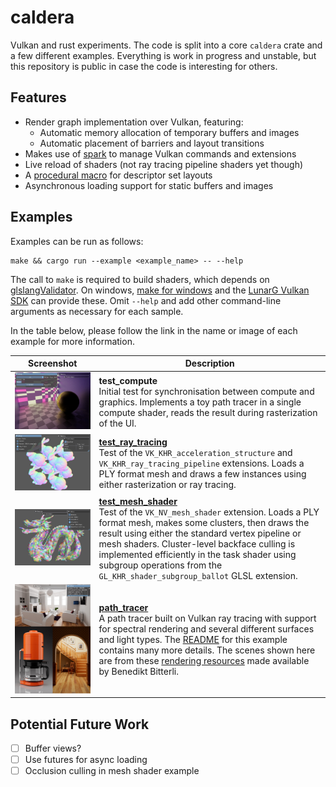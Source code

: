 # caldera

Vulkan and rust experiments. The code is split into a core `caldera` crate and a few different examples. Everything is work in progress and unstable, but this repository is public in case the code is interesting for others.

## Features

- Render graph implementation over Vulkan, featuring:
  - Automatic memory allocation of temporary buffers and images
  - Automatic placement of barriers and layout transitions
- Makes use of [spark](https://github.com/sjb3d/spark) to manage Vulkan commands and extensions
- Live reload of shaders (not ray tracing pipeline shaders yet though)
- A [procedural macro](caldera-macro) for descriptor set layouts
- Asynchronous loading support for static buffers and images

## Examples

Examples can be run as follows:

```
make && cargo run --example <example_name> -- --help
```

The call to `make` is required to build shaders, which depends on [glslangValidator](https://github.com/KhronosGroup/glslang).
On windows, [make for windows](http://gnuwin32.sourceforge.net/packages/make.htm) and the [LunarG Vulkan SDK](https://vulkan.lunarg.com/) can provide these.
Omit `--help` and add other command-line arguments as necessary for each sample.

In the table below, please follow the link in the name or image of each example for more information.

Screenshot | Description
--- | ---
![compute image](images/test_compute.jpg) | **test_compute**<br/>Initial test for synchronisation between compute and graphics.  Implements a toy path tracer in a single compute shader, reads the result during rasterization of the UI.
[![ray_tracing image](images/test_ray_tracing.jpg)](caldera/examples/test_ray_tracing) | [**test_ray_tracing**](caldera/examples/test_ray_tracing)<br/>Test of the `VK_KHR_acceleration_structure` and `VK_KHR_ray_tracing_pipeline` extensions. Loads a PLY format mesh and draws a few instances using either rasterization or ray tracing.
[![mesh_shader image](images/test_mesh_shader.jpg)](caldera/examples/test_mesh_shader) | [**test_mesh_shader**](caldera/examples/test_mesh_shader)<br/>Test of the `VK_NV_mesh_shader` extension.  Loads a PLY format mesh, makes some clusters, then draws the result using either the standard vertex pipeline or mesh shaders. Cluster-level backface culling is implemented efficiently in the task shader using subgroup operations from the `GL_KHR_shader_subgroup_ballot` GLSL extension.
[![living-room-2 image](images/path_tracer.jpg)](caldera/examples/path_tracer) | [**path_tracer**](caldera/examples/path_tracer)<br/>A path tracer built on Vulkan ray tracing with support for spectral rendering and several different surfaces and light types. The [README](caldera/examples/path_tracer) for this example contains many more details. The scenes shown here are from these [rendering resources](https://benedikt-bitterli.me/resources/) made available by Benedikt Bitterli.

## Potential Future Work

- [ ] Buffer views?
- [ ] Use futures for async loading
- [ ] Occlusion culling in mesh shader example
